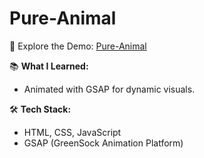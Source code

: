 # Pure-Animal

🚀 Explore the Demo: [Pure-Animal](https://pure-animal.netlify.app/)

📚 **What I Learned:**
- Animated with GSAP for dynamic visuals.

🛠️ **Tech Stack:**
- HTML, CSS, JavaScript
- GSAP (GreenSock Animation Platform)
